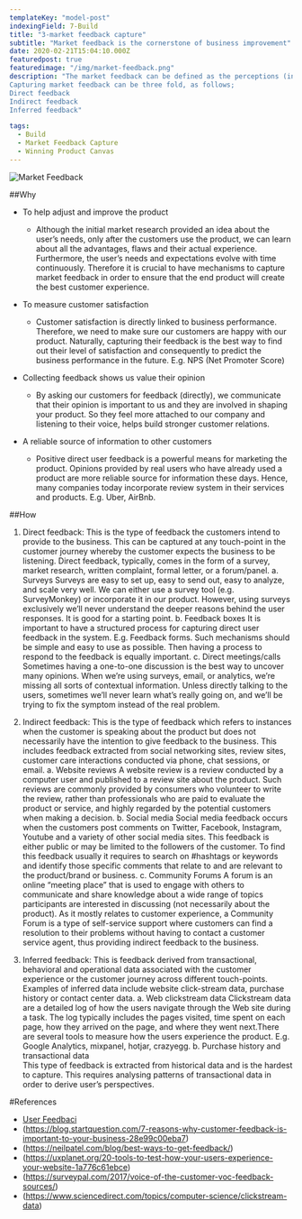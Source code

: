 ```yaml
---
templateKey: "model-post"
indexingField: 7-Build
title: "3-market feedback capture"
subtitle: "Market feedback is the cornerstone of business improvement"
date: 2020-02-21T15:04:10.000Z
featuredpost: true
featuredimage: "/img/market-feedback.png"
description: "The market feedback can be defined as the perceptions (insights/opinions) of the current customers and potential customers about the product. The aim is to capture the way in which the product is regarded, understood, or interpreted by the target markets (groups of users at which the product is aimed). Such feedback information is used as a basis to adjust the product. 
Capturing market feedback can be three fold, as follows;
Direct feedback
Indirect feedback
Inferred feedback"

tags:
  - Build
  - Market Feedback Capture
  - Winning Product Canvas
---
```


![Market Feedback](/img/market-feedback.png)

##Why

- To help adjust and improve the product

  - Although the initial market research provided an idea about the user’s needs, only after the customers use the product, we can learn about all the advantages, flaws and their actual experience. Furthermore, the user’s needs and expectations evolve with time continuously. Therefore it is crucial to have mechanisms to capture market feedback in order to ensure that the end product will create the best customer experience.

- To measure customer satisfaction

  - Customer satisfaction is directly linked to business performance. Therefore, we need to make sure our customers are happy with our product. Naturally, capturing their feedback is the best way to find out their level of satisfaction and consequently to predict the business performance in the future. E.g. NPS (Net Promoter Score)

- Collecting feedback shows us value their opinion

  - By asking our customers for feedback (directly), we communicate that their opinion is important to us and they are involved in shaping your product. So they feel more attached to our company and listening to their voice, helps build stronger customer relations.

- A reliable source of information to other customers
  - Positive direct user feedback is a powerful means for marketing the product. Opinions provided by real users who have already used a product are more reliable source for information these days. Hence, many companies today incorporate review system in their services and products. E.g. Uber, AirBnb.

##How
1. Direct feedback: This is the type of feedback the customers intend to provide to the business. This can be captured at any touch-point in the customer journey whereby the customer expects the business to be listening. Direct feedback, typically, comes in the form of a survey, market research, written complaint, formal letter, or a forum/panel.
a. Surveys
Surveys are easy to set up, easy to send out, easy to analyze, and scale very well. We can either use a survey tool (e.g. SurveyMonkey) or incorporate it in our product. However, using surveys exclusively we’ll never understand the deeper reasons behind the user responses. It is good for a starting point.
b. Feedback boxes
It is important to have a structured process for capturing direct user feedback in the system. E.g. Feedback forms. Such mechanisms should be simple and easy to use as possible. Then having a process to respond to the feedback is equally important. 
c. Direct meetings/calls
Sometimes having a one-to-one discussion is the best way to uncover many opinions. When we’re using surveys, email, or analytics, we’re missing all sorts of contextual information. Unless directly talking to the users, sometimes we’ll never learn what’s really going on, and we’ll be trying to fix the symptom instead of the real problem.

2. Indirect feedback: This is the type of feedback which refers to instances when the customer is speaking about the product but does not necessarily have the intention to give feedback to the business. This includes feedback extracted from social networking sites, review sites, customer care interactions conducted via phone, chat sessions, or email.
a. Website reviews 
A website review is a review conducted by a computer user and published to a review site about the product. Such reviews are commonly provided by consumers who volunteer to write the review, rather than professionals who are paid to evaluate the product or service, and highly regarded by the potential customers when making a decision. 
b. Social media
Social media feedback occurs when the customers post comments on Twitter, Facebook, Instagram, Youtube and a variety of other social media sites. This feedback is either public or may be limited to the followers of the customer. To find this feedback usually it requires to search on #hashtags or keywords and identify those specific comments that relate to and are relevant to the product/brand or business.
c. Community Forums 
A forum is an online “meeting place” that is used to engage with others to communicate and share knowledge about a wide range of topics participants are interested in discussing (not necessarily about the product). As it mostly relates to customer experience, a Community Forum is a type of self-service support where customers can find a resolution to their problems without having to contact a customer service agent, thus providing indirect feedback to the business. 

3. Inferred feedback: This is feedback derived from transactional, behavioral and operational data associated with the customer experience or the customer journey across different touch-points. Examples of inferred data include website click-stream data, purchase history or contact center data.
a. Web clickstream data
Clickstream data are a detailed log of how the users navigate through the Web site during a task. The log typically includes the pages visited, time spent on each page, how they arrived on the page, and where they went next.There are several tools to measure how the users experience the product. E.g. Google Analytics, mixpanel, hotjar, crazyegg.
b. Purchase history and transactional data    
This type of feedback is extracted from historical data and is the hardest to capture. This requires analysing patterns of transactional data in order to derive user’s perspectives. 

#References

- [User Feedbaci](https://www.hotjar.com/blog/user-feedback/)
- (https://blog.startquestion.com/7-reasons-why-customer-feedback-is-important-to-your-business-28e99c00eba7)
- (https://neilpatel.com/blog/best-ways-to-get-feedback/)
- (https://uxplanet.org/20-tools-to-test-how-your-users-experience-your-website-1a776c61ebce)
- (https://surveypal.com/2017/voice-of-the-customer-voc-feedback-sources/)
- (https://www.sciencedirect.com/topics/computer-science/clickstream-data)

